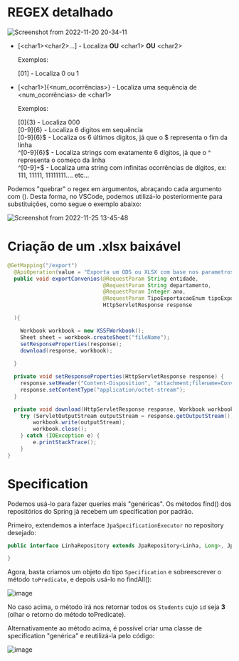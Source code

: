 # REGEX detalhado

![Screenshot from 2022-11-20 20-34-11](https://user-images.githubusercontent.com/80921933/202932602-c3c0ad88-7fed-44de-9577-455c0abc59b2.png)

- [\<char1>\<char2>...] - Localiza **OU** \<char1> **OU** \<char2>

  Exemplos:
  
  [01] - Localiza 0 ou 1
  
- [\<char1>]{\<num_ocorrências>} - Localiza uma sequência de <num_ocorrências> de \<char1>

  Exemplos:
  
  [0]{3} - Localiza 000 <br>
  [0-9]{6} - Localiza 6 digitos em sequência <br>
  [0-9]{6}$ - Localiza os 6 últimos digitos, já que o $ representa o fim da linha <br>
  \^[0-9]{6}$ - Localiza strings com exatamente 6 dígitos, já que o ^ representa o começo da linha <br>
  \^[0-9]+$ - Localiza uma string com infinitas ocorrências de dígitos, ex: 111, 11111, 11111111.... etc... <br>
  
Podemos "quebrar" o regex em argumentos, abraçando cada argumento com (<argumento>). Desta forma, no VSCode, podemos utilizá-lo posteriormente para substituições, como segue o exemplo abaixo:

![Screenshot from 2022-11-25 13-45-48](https://user-images.githubusercontent.com/80921933/204028148-d9cbbb78-38da-4b8f-a606-6c0c5c258e94.png)


# Criação de um .xlsx baixável

```java
@GetMapping("/export")
  @ApiOperation(value = "Exporta um ODS ou XLSX com base nos parametros informados")
  public void exportConvenios(@RequestParam String entidade,
                              @RequestParam String departamento,
                              @RequestParam Integer ano,
                              @RequestParam TipoExportacaoEnum tipoExportacaoEnum,
                              HttpServletResponse response

  ){

    Workbook workbook = new XSSFWorkbook();
    Sheet sheet = workbook.createSheet("fileName");
    setResponseProperties(response);
    download(response, workbook);
    
  }

  private void setResponseProperties(HttpServletResponse response) {
    response.setHeader("Content-Disposition", "attachment;filename=Convenios.xlsx;Accept: */*");
    response.setContentType("application/octet-stream");
  }

  private void download(HttpServletResponse response, Workbook workbook){
    try (ServletOutputStream outputStream = response.getOutputStream()) {
        workbook.write(outputStream);
        workbook.close();
    } catch (IOException e) {
        e.printStackTrace();
    }
}
```
  
# Specification
  
  Podemos usá-lo para fazer queries mais "genéricas". Os métodos find() dos repositórios do Spring já recebem um specification por padrão.

  Primeiro, extendemos a interface `JpaSpecificationExecutor` no repository desejado:

  ```java
  public interface LinhaRepository extends JpaRepository<Linha, Long>, JpaSpecificationExecutor<Linha> {
  
}
  ```
  
  Agora, basta criamos um objeto do tipo `Specification` e sobreescrever o método `toPredicate`, e depois usá-lo no findAll():
  
  ![image](https://github.com/azl6/java-core-studies/assets/80921933/453eb945-65ad-41f1-a4f7-3c85f805c84f)
  
  No caso acima, o método irá nos retornar todos os `Students` cujo `id` seja **3** (olhar o retorno do método toPredicate).
  
  Alternativamente ao método acima, é possível criar uma classe de specification "genérica" e reutilizá-la pelo código:
  
  ![image](https://github.com/azl6/java-core-studies/assets/80921933/1a708a09-b072-4bd8-ae41-543ad8263d3f)

